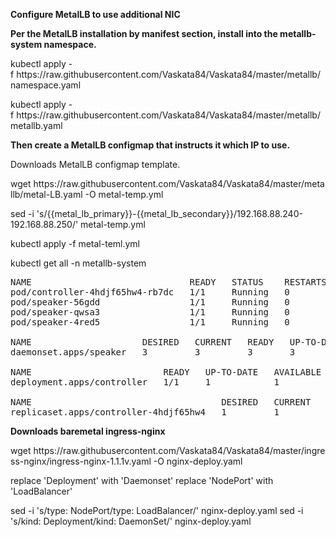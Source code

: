 <p style="text-align:start"><strong>Configure MetalLB to use additional NIC</strong></p>

<p style="text-align:start"><strong>Per the MetalLB installation by manifest section, install into the metallb-system namespace.</strong></p>

<p style="text-align:start">kubectl apply -f&nbsp;<a href="https://raw.githubusercontent.com/Vaskata84/Vaskata84/master/metallb/namespace.yaml" rel="nofollow" style="box-sizing: border-box; background-color: transparent; color: var(--color-accent-fg); text-decoration: none;">https://raw.githubusercontent.com/Vaskata84/Vaskata84/master/metallb/namespace.yaml</a>&nbsp;</p>

<p style="text-align:start">kubectl apply -f&nbsp;<a href="https://raw.githubusercontent.com/Vaskata84/Vaskata84/master/metallb/metallb.yaml" rel="nofollow" style="box-sizing: border-box; background-color: transparent; color: var(--color-accent-fg); text-decoration: none;">https://raw.githubusercontent.com/Vaskata84/Vaskata84/master/metallb/metallb.yaml</a></p>

<p style="text-align:start"><strong>Then create a MetalLB configmap that instructs it which IP to use.</strong></p>

<p style="text-align:start">Downloads MetalLB configmap template.</p>

<p style="text-align:start">wget&nbsp;<a href="https://raw.githubusercontent.com/Vaskata84/Vaskata84/master/metallb/metal-LB.yaml" rel="nofollow" style="box-sizing: border-box; background-color: transparent; color: var(--color-accent-fg); text-decoration: none;">https://raw.githubusercontent.com/Vaskata84/Vaskata84/master/metallb/metal-LB.yaml</a>&nbsp;-O metal-temp.yml</p>

<p style="text-align:start">sed -i &#39;s/{{metal_lb_primary}}-{{metal_lb_secondary}}/192.168.88.240-192.168.88.250/&#39; metal-temp.yml</p>

<p style="text-align:start">kubectl apply -f metal-teml.yml</p>

<p style="text-align:start">kubectl get all -n metallb-system</p>

<pre>
NAME                              READY   STATUS    RESTARTS   AGE
pod/controller-4hdjf65hw4-rb7dc   1/1     Running   0          11s
pod/speaker-56gdd                 1/1     Running   0          11s
pod/speaker-qwsa3                 1/1     Running   0          11s
pod/speaker-4red5                 1/1     Running   0          11s

NAME                     DESIRED   CURRENT   READY   UP-TO-DATE   AVAILABLE   NODE SELECTOR            AGE
daemonset.apps/speaker   3         3         3       3            3           kubernetes.io/os=linux   11s

NAME                         READY   UP-TO-DATE   AVAILABLE   AGE
deployment.apps/controller   1/1     1            1           11s

NAME                                    DESIRED   CURRENT   READY   AGE
replicaset.apps/controller-4hdjf65hw4   1         1         1       11s</pre>

<p style="text-align:start"><strong>Downloads baremetal ingress-nginx </strong></p>

<p style="text-align:start">wget&nbsp;<a href="https://raw.githubusercontent.com/Vaskata84/Vaskata84/master/ingress-nginx/ingress-nginx-1.1.1v.yaml" rel="nofollow" style="box-sizing: border-box; background-color: transparent; color: var(--color-accent-fg); text-decoration: none;">https://raw.githubusercontent.com/Vaskata84/Vaskata84/master/ingress-nginx/ingress-nginx-1.1.1v.yaml</a>&nbsp;-O nginx-deploy.yaml</p>

<p style="text-align:start">replace &#39;Deployment&#39; with &#39;Daemonset&#39; replace &#39;NodePort&#39; with &#39;LoadBalancer&#39;</p>

<p style="text-align:start">sed -i &#39;s/type: NodePort/type: LoadBalancer/&#39; nginx-deploy.yaml sed -i &#39;s/kind: Deployment/kind: DaemonSet/&#39; nginx-deploy.yaml</p>
